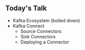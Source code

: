 ## Today's Talk

* Kafka Ecosystem (boiled down)
* Kafka Connect
  * Source Connectors
  * Sink Connectors
  * Deploying a Connector
